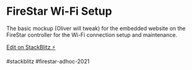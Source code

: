 # FireStar Wi-Fi Setup

The basic mockup (Oliver will tweak) for the embedded website on the FireStar controller for the Wi-Fi connection setup and maintenance.

[Edit on StackBlitz ⚡️](https://stackblitz.com/edit/firestar-adhoc-2021)

#stackblitz
#firestar-adhoc-2021

